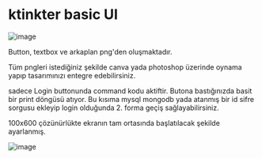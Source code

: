 # ktinkter basic UI  



![image](https://github.com/oguzhanyazman/ktinkter_LoginUI_PY/assets/36090819/67f85b14-ea44-4c67-9b8c-ce7186e73192)


Button, textbox ve arkaplan png'den oluşmaktadır.

Tüm pngleri istediğiniz şekilde canva yada photoshop üzerinde oynama yapıp tasarımınızı entegre edebilirsiniz.

sadece Login buttonunda command kodu aktiftir. Butona bastığınızda basit bir print döngüsü atıyor. Bu kısıma mysql mongodb yada atanmış bir id sifre sorgusu ekleyip login olduğunda 2. forma geçiş sağlayabilirsiniz.


100x600 çözünürlükte ekranın tam ortasında başlatılacak şekilde ayarlanmış.

![image](https://github.com/oguzhanyazman/ktinkter_LoginUI_PY/assets/36090819/fb9386d6-1fb7-4e3b-bb98-54ed14dc6e39)


